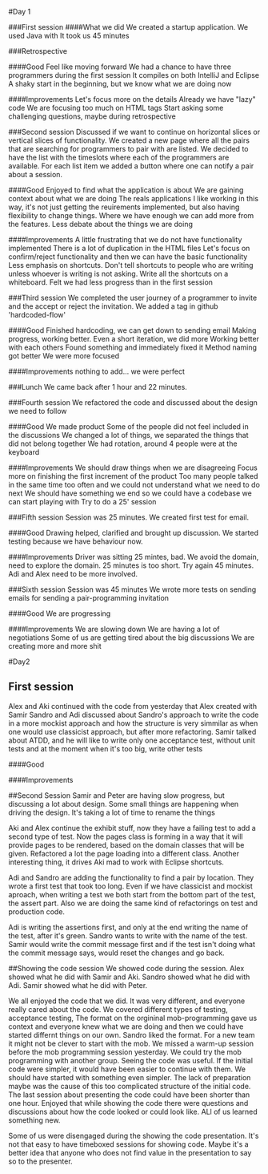 #Day 1

###First session
####What we did
We created a startup application. We used Java with 
It took us 45 minutes

###Retrospective

####Good
Feel like moving forward
We had a chance to have three programmers during the first session
It compiles on both IntelliJ and Eclipse
A shaky start in the beginning, but we know what we are doing now

####Improvements
Let's focus more on the details
Already we have "lazy" code
We are focusing too much on HTML tags
Start asking some challenging questions, maybe during retrospective


###Second session
Discussed if we want to continue on horizontal slices or vertical slices of functionality. 
We created a new page where all the pairs that are searching for programmers to pair with are listed. We decided to have the list with the timeslots where each of the programmers are available. For each list item we added a button where one can notify a pair about a session.

####Good
Enjoyed to find what the application is about 
We are gaining context about what we are doing
The reals applications I like working in this way, it's not just getting the reuirements implemented, but also having flexibility to change things. Where we have enough we can add more from the features.
Less debate about the things we are doing

####Improvements
A little frustrating that we do not have functionality implemented
There is a lot of duplication in the HTML files
Let's focus on confirm/reject functionality and then we can have the basic functionality
Less emphasis on shortcuts. Don't tell shortcuts to people who are writing unless whoever is writing is not asking.
Write all the shortcuts on a whiteboard.
Felt we had less progress than in the first session


###Third session
We completed the user journey of a programmer to invite and the accept or reject the invitation.
We added a tag in github 'hardcoded-flow'

####Good
Finished hardcoding, we can get down to sending email
Making progress, working better. 
Even a short iteration, we did more
Working better with each others
Found something and immediately fixed it
Method naming got better
We were more focused

####Improvements
nothing to add... we were perfect

###Lunch
We came back after 1 hour and 22 minutes.

###Fourth session
We refactored the code and discussed about the design we need to follow

####Good
We made product
Some of the people did not feel included in the discussions
We changed a lot of things, we separated the things that did not belong together
We had rotation, around 4 people were at the keyboard

####Improvements
We should draw things when we are disagreeing
Focus more on finishing the first increment of the product
Too many people talked in the same time too often and we could not understand what we need to do next
We should have something we end so we could have a codebase we can start playing with
Try to do a 25' session

###Fifth session
Session was 25 minutes. We created first test for email.

####Good
Drawing helped, clarified and brought up discussion.
We started testing because we have behaviour now.

####Improvements
Driver was sitting 25 mintes, bad.
We avoid the domain, need to explore the domain.
25 minutes is too short. Try again 45 minutes.
Adi and Alex need to be more involved.


###Sixth session
Session was 45 minutes
We wrote more tests on sending emails for sending a pair-programming invitation

####Good
We are progressing

####Improvements
We are slowing down
We are having a lot of negotiations
Some of us are getting tired about the big discussions
We are creating more and more shit


#Day2

## First session
Alex and Aki continued with the code from yesterday that Alex created with Samir
Sandro and Adi discussed about Sandro's approach to write the code in a more mockist approach and how the structure is very simmilar as when one would use classicist approach, but after more refactoring. 
Samir talked about ATDD, and he will like to write only one acceptance test, without unit tests and at the moment when it's too big, write other tests

####Good

####Improvements

##Second Session
Samir and Peter are having slow progress, but discussing a lot about design. Some small things are happening when driving the design. It's taking a lot of time to rename the things

Aki and Alex continue the exhibit stuff, now they have a failing test to add a second type of test. Now the pages class is forming in a way that it will provide pages to be rendered, based on the domain classes that will be given. Refactored a lot the page loading into a different class. Another interesting thing, it drives Aki mad to work with Eclipse shortcuts.

Adi and Sandro are adding the functionality to find a pair by location. They wrote a first test that took too long. Even if we have classicist and mockist aproach, when writing a test we both start from the bottom part of the test, the assert part. Also we are doing the same kind of refactorings on test and production code.

Adi is writing the assertions first, and only at the end writing the name of the test, after it's green. Sandro wants to write with the name of the test. Samir would write the commit message first and if the test isn't doing what the commit message says, would reset the changes and go back.


##Showing the code session
We showed code during the session. Alex showed what he did with Samir and Aki. Sandro showed what he did with Adi. Samir showed what he did with Peter.

We all enjoyed the code that we did. It was very different, and everyone really cared about the code.
We covered different types of testing, acceptance testing, 
The format on the orgininal mob-programming gave us context and everyone knew what we are doing and then we could have started differnt things on our own. Sandro liked the format.
For a new team it might not be clever to start with the mob.
We missed a warm-up session before the mob programming session yesterday. 
We could try the mob programming with another group. 
Seeing the code was useful.
If the initial code were simpler, it would have been easier to continue with them. We should have started with something even simpler. The lack of preparation maybe was the cause of this too complicated structure of the initial code.
The last session about presenting the code could have been shorter than one hour.
Enjoyed that while showing the code there were questions and discussions about how the code looked or could look like. ALl of us learned something new.

Some of us were disengaged during the showing the code presentation.
It's not that easy to have timeboxed sessions for showing code. Maybe it's a better idea that anyone who does not find value in the presentation to say so to the presenter.
